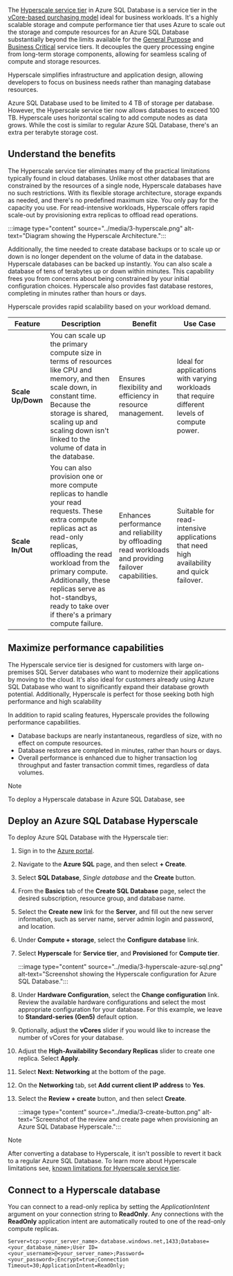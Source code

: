 The [Hyperscale service tier](/azure/azure-sql/database/service-tier-hyperscale) in Azure SQL Database is a service tier in the [vCore-based purchasing model](/azure/azure-sql/database/service-tiers-sql-database-vcore) ideal for business workloads. It's a highly scalable storage and compute performance tier that uses Azure to scale out the storage and compute resources for an Azure SQL Database substantially beyond the limits available for the [General Purpose](/azure/azure-sql/database/service-tiers-sql-database-vcore?view=azuresql#general-purpose) and [Business Critical](/azure/azure-sql/database/service-tiers-sql-database-vcore?view=azuresql#business-critical) service tiers. It decouples the query processing engine from long-term storage components, allowing for seamless scaling of compute and storage resources.

Hyperscale simplifies infrastructure and application design, allowing developers to focus on business needs rather than managing database resources.

Azure SQL Database used to be limited to 4 TB of storage per database. However, the Hyperscale service tier now allows databases to exceed 100 TB. Hyperscale uses horizontal scaling to add compute nodes as data grows. While the cost is similar to regular Azure SQL Database, there's an extra per terabyte storage cost. 

## Understand the benefits

The Hyperscale service tier eliminates many of the practical limitations typically found in cloud databases. Unlike most other databases that are constrained by the resources of a single node, Hyperscale databases have no such restrictions. With its flexible storage architecture, storage expands as needed, and there's no predefined maximum size. You only pay for the capacity you use. For read-intensive workloads, Hyperscale offers rapid scale-out by provisioning extra replicas to offload read operations.

:::image type="content" source="../media/3-hyperscale.png" alt-text="Diagram showing the Hyperscale Architecture.":::

Additionally, the time needed to create database backups or to scale up or down is no longer dependent on the volume of data in the database. Hyperscale databases can be backed up instantly. You can also scale a database of tens of terabytes up or down within minutes. This capability frees you from concerns about being constrained by your initial configuration choices. Hyperscale also provides fast database restores, completing in minutes rather than hours or days.

Hyperscale provides rapid scalability based on your workload demand.

| Feature| Description| Benefit| Use Case|
|---|---|---|---|
| **Scale Up/Down**| You can scale up the primary compute size in terms of resources like CPU and memory, and then scale down, in constant time. Because the storage is shared, scaling up and scaling down isn't linked to the volume of data in the database. | Ensures flexibility and efficiency in resource management. | Ideal for applications with varying workloads that require different levels of compute power. |
| **Scale In/Out** | You can also provision one or more compute replicas to handle your read requests. These extra compute replicas act as read-only replicas, offloading the read workload from the primary compute. Additionally, these replicas serve as hot-standbys, ready to take over if there's a primary compute failure. | Enhances performance and reliability by offloading read workloads and providing failover capabilities. | Suitable for read-intensive applications that need high availability and quick failover. |

## Maximize performance capabilities

The Hyperscale service tier is designed for customers with large on-premises SQL Server databases who want to modernize their applications by moving to the cloud. It's also ideal for customers already using Azure SQL Database who want to significantly expand their database growth potential. Additionally, Hyperscale is perfect for those seeking both high performance and high scalability

In addition to rapid scaling features, Hyperscale provides the following performance capabilities.

- Database backups are nearly instantaneous, regardless of size, with no effect on compute resources.
- Database restores are completed in minutes, rather than hours or days.
- Overall performance is enhanced due to higher transaction log throughput and faster transaction commit times, regardless of data volumes.

> [!NOTE]
> To deploy a Hyperscale database in Azure SQL Database, see 

## Deploy an Azure SQL Database Hyperscale

To deploy Azure SQL Database with the Hyperscale tier:

1. Sign in to the [Azure portal](https://portal.azure.com?azure-portal=true). 
1. Navigate to the **Azure SQL** page, and then select **+ Create**.
1. Select **SQL Database**, *Single database* and the **Create** button.
1. From the **Basics** tab of the **Create SQL Database** page, select the desired subscription, resource group, and database name.
1. Select the **Create new** link for the **Server**, and fill out the new server information, such as server name, server admin login and password, and location.
1. Under **Compute + storage**, select the **Configure database** link.
1. Select **Hyperscale** for **Service tier**, and **Provisioned** for **Compute tier**.

    :::image type="content" source="../media/3-hyperscale-azure-sql.png" alt-text="Screenshot showing the Hyperscale configuration for Azure SQL Database.":::

1. Under **Hardware Configuration**, select the **Change configuration** link. Review the available hardware configurations and select the most appropriate configuration for your database. For this example, we leave to **Standard-series (Gen5)** default option.
1. Optionally, adjust the **vCores** slider if you would like to increase the number of vCores for your database.
1. Adjust the **High-Availability Secondary Replicas** slider to create one replica. Select **Apply**.
1. Select **Next: Networking** at the bottom of the page.
1. On the **Networking** tab, set **Add current client IP address** to **Yes**. 
1. Select the **Review + create** button, and then select **Create**.

    :::image type="content" source="../media/3-create-button.png" alt-text="Screenshot of the review and create page when provisioning an Azure SQL Database Hyperscale.":::

> [!NOTE]
> After converting a database to Hyperscale, it isn't possible to revert it back to a regular Azure SQL Database. To learn more about Hyperscale limitations see, [known limitations for Hyperscale service tier](/azure/azure-sql/database/service-tier-hyperscale?view=azuresql#known-limitations).

## Connect to a Hyperscale database

You can connect to a read-only replica by setting the *ApplicationIntent* argument on your connection string to **ReadOnly**. Any connections with the **ReadOnly** application intent are automatically routed to one of the read-only compute replicas.

```
Server=tcp:<your_server_name>.database.windows.net,1433;Database=<your_database_name>;User ID=<your_username>@<your_server_name>;Password=<your_password>;Encrypt=true;Connection Timeout=30;ApplicationIntent=ReadOnly;
```
